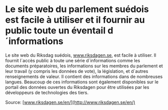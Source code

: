 # Le site web du parlement suédois est facile à utiliser et il fournir au public toute un éventail d´informations

Le site web du Riksdag suédois, www.riksdagen.se, est facile à utiliser. Il fournit l´accès public à toute une série d´informations comme les documents préparatoires, les informations sur les membres du parlement et leur travail (y compris les données de vote), la législation, et d´autres renseignements de valeur. Il contient des informations dans de nombreuses langues. Beaucoup de ces informations sont également disponibles sur le portail des données ouvertes du Riksdagen pour être utilisées par les développeurs de technologies des tiers.

Source: [www.riksdagen.se/en/](http://www.riksdagen.se/en/)
